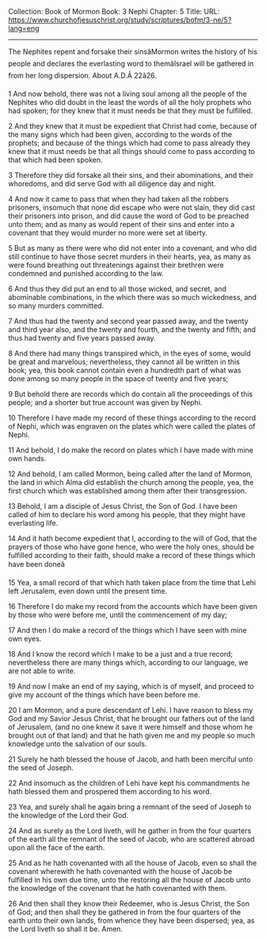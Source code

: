 Collection: Book of Mormon
Book: 3 Nephi
Chapter: 5
Title: 
URL: https://www.churchofjesuschrist.org/study/scriptures/bofm/3-ne/5?lang=eng

---

The Nephites repent and forsake their sinsâMormon writes the history of his people and declares the everlasting word to themâIsrael will be gathered in from her long dispersion. About A.D.Â 22â26.

1 And now behold, there was not a living soul among all the people of the Nephites who did doubt in the least the words of all the holy prophets who had spoken; for they knew that it must needs be that they must be fulfilled.

2 And they knew that it must be expedient that Christ had come, because of the many signs which had been given, according to the words of the prophets; and because of the things which had come to pass already they knew that it must needs be that all things should come to pass according to that which had been spoken.

3 Therefore they did forsake all their sins, and their abominations, and their whoredoms, and did serve God with all diligence day and night.

4 And now it came to pass that when they had taken all the robbers prisoners, insomuch that none did escape who were not slain, they did cast their prisoners into prison, and did cause the word of God to be preached unto them; and as many as would repent of their sins and enter into a covenant that they would murder no more were set at liberty.

5 But as many as there were who did not enter into a covenant, and who did still continue to have those secret murders in their hearts, yea, as many as were found breathing out threatenings against their brethren were condemned and punished according to the law.

6 And thus they did put an end to all those wicked, and secret, and abominable combinations, in the which there was so much wickedness, and so many murders committed.

7 And thus had the twenty and second year passed away, and the twenty and third year also, and the twenty and fourth, and the twenty and fifth; and thus had twenty and five years passed away.

8 And there had many things transpired which, in the eyes of some, would be great and marvelous; nevertheless, they cannot all be written in this book; yea, this book cannot contain even a hundredth part of what was done among so many people in the space of twenty and five years;

9 But behold there are records which do contain all the proceedings of this people; and a shorter but true account was given by Nephi.

10 Therefore I have made my record of these things according to the record of Nephi, which was engraven on the plates which were called the plates of Nephi.

11 And behold, I do make the record on plates which I have made with mine own hands.

12 And behold, I am called Mormon, being called after the land of Mormon, the land in which Alma did establish the church among the people, yea, the first church which was established among them after their transgression.

13 Behold, I am a disciple of Jesus Christ, the Son of God. I have been called of him to declare his word among his people, that they might have everlasting life.

14 And it hath become expedient that I, according to the will of God, that the prayers of those who have gone hence, who were the holy ones, should be fulfilled according to their faith, should make a record of these things which have been doneâ

15 Yea, a small record of that which hath taken place from the time that Lehi left Jerusalem, even down until the present time.

16 Therefore I do make my record from the accounts which have been given by those who were before me, until the commencement of my day;

17 And then I do make a record of the things which I have seen with mine own eyes.

18 And I know the record which I make to be a just and a true record; nevertheless there are many things which, according to our language, we are not able to write.

19 And now I make an end of my saying, which is of myself, and proceed to give my account of the things which have been before me.

20 I am Mormon, and a pure descendant of Lehi. I have reason to bless my God and my Savior Jesus Christ, that he brought our fathers out of the land of Jerusalem, (and no one knew it save it were himself and those whom he brought out of that land) and that he hath given me and my people so much knowledge unto the salvation of our souls.

21 Surely he hath blessed the house of Jacob, and hath been merciful unto the seed of Joseph.

22 And insomuch as the children of Lehi have kept his commandments he hath blessed them and prospered them according to his word.

23 Yea, and surely shall he again bring a remnant of the seed of Joseph to the knowledge of the Lord their God.

24 And as surely as the Lord liveth, will he gather in from the four quarters of the earth all the remnant of the seed of Jacob, who are scattered abroad upon all the face of the earth.

25 And as he hath covenanted with all the house of Jacob, even so shall the covenant wherewith he hath covenanted with the house of Jacob be fulfilled in his own due time, unto the restoring all the house of Jacob unto the knowledge of the covenant that he hath covenanted with them.

26 And then shall they know their Redeemer, who is Jesus Christ, the Son of God; and then shall they be gathered in from the four quarters of the earth unto their own lands, from whence they have been dispersed; yea, as the Lord liveth so shall it be. Amen.
